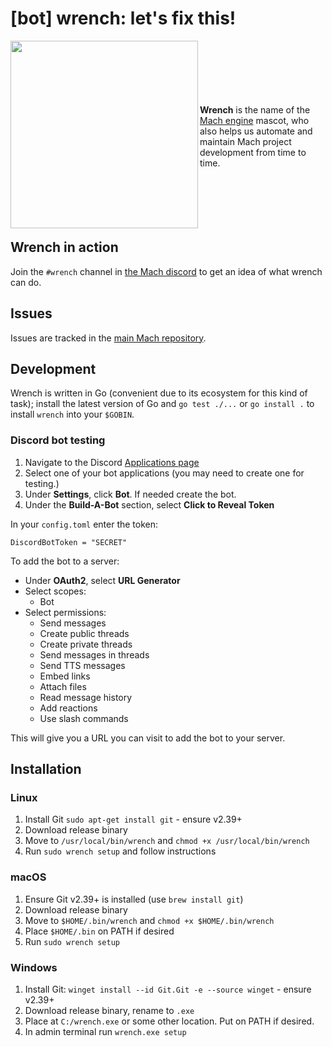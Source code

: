# [bot] wrench: let's fix this!

<img width="300px" align="left" src="https://raw.githubusercontent.com/hexops/media/b71e82ae9ea20c22a2eb3ab95d8ba48684635620/mach/wrench_rocket.svg">
<br>
<br>
<br>
<br>
<br>
<br>
<strong>Wrench</strong> is the name of the <a href="https://machengine.org">Mach engine</a> mascot, who also helps us automate and maintain Mach project development from time to time.
</div>
<br>
<br>
<br>
<br>
<br>
<br>

## Wrench in action

Join the `#wrench` channel in [the Mach discord](https://discord.gg/XNG3NZgCqp) to get an idea of what wrench can do.

## Issues

Issues are tracked in the [main Mach repository](https://github.com/hexops/mach/issues?q=is%3Aissue+is%3Aopen+label%3Awrench).

## Development

Wrench is written in Go (convenient due to its ecosystem for this kind of task); install the latest version of Go and `go test ./...` or `go install .` to install `wrench` into your `$GOBIN`.

### Discord bot testing

1. Navigate to the Discord [Applications page](https://discordapp.com/developers/applications/me)
2. Select one of your bot applications (you may need to create one for testing.)
3. Under **Settings**, click **Bot**. If needed create the bot.
5. Under the **Build-A-Bot** section, select **Click to Reveal Token**

In your `config.toml` enter the token:

```
DiscordBotToken = "SECRET"
```

To add the bot to a server:

* Under **OAuth2**, select **URL Generator**
* Select scopes:
  * Bot
* Select permissions:
  * Send messages
  * Create public threads
  * Create private threads
  * Send messages in threads
  * Send TTS messages
  * Embed links
  * Attach files
  * Read message history
  * Add reactions
  * Use slash commands

This will give you a URL you can visit to add the bot to your server.

## Installation

### Linux

1. Install Git `sudo apt-get install git` - ensure v2.39+
2. Download release binary
3. Move to `/usr/local/bin/wrench` and `chmod +x /usr/local/bin/wrench`
4. Run `sudo wrench setup` and follow instructions

### macOS

1. Ensure Git v2.39+ is installed (use `brew install git`)
2. Download release binary
3. Move to `$HOME/.bin/wrench` and `chmod +x $HOME/.bin/wrench`
4. Place `$HOME/.bin` on PATH if desired
5. Run `sudo wrench setup`

### Windows

1. Install Git: `winget install --id Git.Git -e --source winget` - ensure v2.39+
2. Download release binary, rename to `.exe`
3. Place at `C:/wrench.exe` or some other location. Put on PATH if desired.
4. In admin terminal run `wrench.exe setup`
